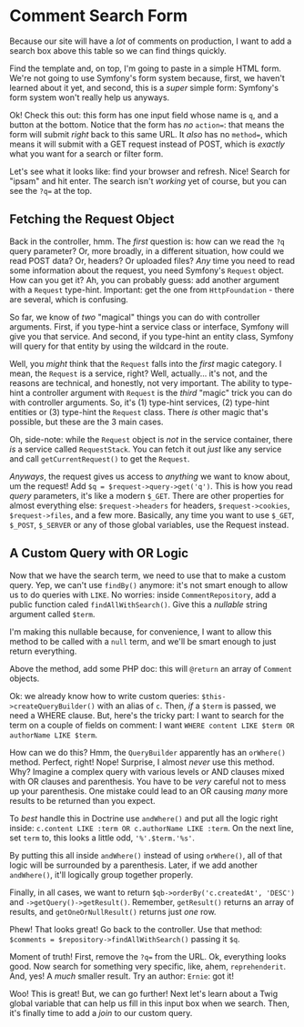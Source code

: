 # Comment Search Form

Because our site will have a *lot* of comments on production, I want to add a
search box above this table so we can find things quickly. 

Find the template and, on top, I'm going to paste in a simple HTML form. We're
not going to use Symfony's form system because, first, we haven't learned about
it yet, and second, this is a *super* simple form: Symfony's form system won't
really help us anyways.

Ok! Check this out: this form has one input field whose name is `q`, and a button
at the bottom. Notice that the form has *no* `action=`: that means the form will
submit *right* back to this same URL. It *also* has no `method=`, which means it
will submit with a GET request instead of POST, which is *exactly* what you want
for a search or filter form.

Let's see what it looks like: find your browser and refresh. Nice! Search for
"ipsam" and hit enter. The search isn't *working* yet of course, but you can see
the `?q=` at the top.

## Fetching the Request Object

Back in the controller, hmm. The *first* question is: how can we read the `?q`
query parameter? Or, more broadly, in a different situation, how could we read
POST data? Or, headers? Or uploaded files? *Any* time you need to read some information
about the request, you need Symfony's `Request` object. How can you get it? Ah,
you can probably guess: add another argument with a `Request` type-hint. Important:
get the one from `HttpFoundation` - there are several, which is confusing.

So far, we know of *two* "magical" things you can do with controller arguments.
First, if you type-hint a service class or interface, Symfony will give you that
service. And second, if you type-hint an entity class, Symfony will query for that
entity by using the wildcard in the route.

Well, you *might* think that the `Request` falls into the *first* magic category.
I mean, the `Request` is a service, right? Well, actually... it's not, and the
reasons are technical, and honestly, not very important. The ability to type-hint
a controller argument with `Request` is the *third* "magic" trick you can do with
controller arguments. So, it's (1) type-hint services, (2) type-hint entities or
(3) type-hint the `Request` class. There *is* other magic that's possible, but these
are the 3 main cases. 

Oh, side-note: while the `Request` object is *not* in the service container, there
*is* a service called `RequestStack`. You can fetch it out *just* like any service
and call `getCurrentRequest()` to get the `Request`.

*Anyways*, the request gives us access to *anything* we want to know about, um
the request! Add `$q = $request->query->get('q')`. This is how you read *query*
parameters, it's like a modern `$_GET`. There are other properties for almost
everything else: `$request->headers` for headers, `$request->cookies`,
`$request->files`, and a few more. Basically, any time you want to use `$_GET`,
`$_POST`, `$_SERVER` or any of those global variables, use the Request instead.

## A Custom Query with OR Logic

Now that we have the search term, we need to use that to make a custom query. Yep,
we can't use `findBy()` anymore: it's not smart enough to allow us to do queries
with `LIKE`. No worries: inside `CommentRepository`, add a public function caled
`findAllWithSearch()`. Give this a *nullable* string argument called `$term`.

I'm making this nullable because, for convenience, I want to allow this method to
be called with a `null` term, and we'll be smart enough to just return everything.

Above the method, add some PHP doc: this will `@return` an array of `Comment`
objects.

Ok: we already know how to write custom queries: `$this->createQueryBuilder()` with
an alias of `c`. Then, *if* a `$term` is passed, we need a WHERE clause. But, here's
the tricky part: I want to search for the term on a couple of fields on comment:
I want `WHERE content LIKE $term OR authorName LIKE $term`.

How can we do this? Hmm, the `QueryBuilder` apparently has an `orWhere()` method.
Perfect, right! Nope! Surprise, I almost *never* use this method. Why? Imagine
a complex query with various levels or AND clauses mixed with OR clauses and
parenthesis. You have to be *very* careful not to mess up your parenthesis. One
mistake could lead to an OR causing *many* more results to be returned than you
expect.

To *best* handle this in Doctrine use `andWhere()` and put all the logic right
inside: `c.content LIKE :term OR c.authorName LIKE :term`. On the next line, set
`term` to, this looks a little odd, `'%'.$term.'%s'`.

By putting this all inside `andWhere()` instead of using `orWhere()`, all of that
logic will be surrounded by a parenthesis. Later, if we add another `andWhere()`,
it'll logically group together properly.

Finally, in all cases, we want to return `$qb->orderBy('c.createdAt', 'DESC')`
and `->getQuery()->getResult()`. Remember, `getResult()` returns an array of results,
and `getOneOrNullResult()` returns just *one* row.

Phew! That looks great! Go back to the controller. Use that method:
`$comments = $repository->findAllWithSearch()` passing it `$q`.

Moment of truth! First, remove the `?q=` from the URL. Ok, everything looks good.
Now search for something very specific, like, ahem, `reprehenderit`. And, yes!
A *much* smaller result. Try an author: `Ernie`: got it!

Woo! This is great! But, we can go further! Next let's learn about a Twig global
variable that can help us fill in this input box when we search. Then, it's finally
time to add a *join* to our custom query.
